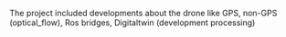 The project included developments about the drone like GPS, non-GPS (optical_flow), Ros bridges, Digitaltwin (development processing)
